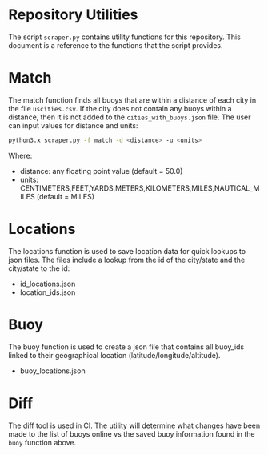 # Repository Utilities

The script `scraper.py` contains utility functions for this repository. This document is a reference to the functions that the script provides.

# Match

The match function finds all buoys that are within a distance of each city in the file `uscities.csv`. If the city does not contain any buoys within a distance, then it is not added to the `cities_with_buoys.json` file. The user can input values for distance and units:

```bash
python3.x scraper.py -f match -d <distance> -u <units>
```

Where: 
- distance: any floating point value (default = 50.0)
- units: CENTIMETERS,FEET,YARDS,METERS,KILOMETERS,MILES,NAUTICAL_MILES (default = MILES)

# Locations

The locations function is used to save location data for quick lookups to json files. The files include a lookup from the id of the city/state and the city/state to the id:

- id_locations.json
- location_ids.json

# Buoy

The buoy function is used to create a json file that contains all buoy_ids linked to their geographical location (latitude/longitude/altitude).

- buoy_locations.json

# Diff

The diff tool is used in CI. The utility will determine what changes have been made to the list of buoys online vs the saved buoy information found in the `buoy` function above. 
